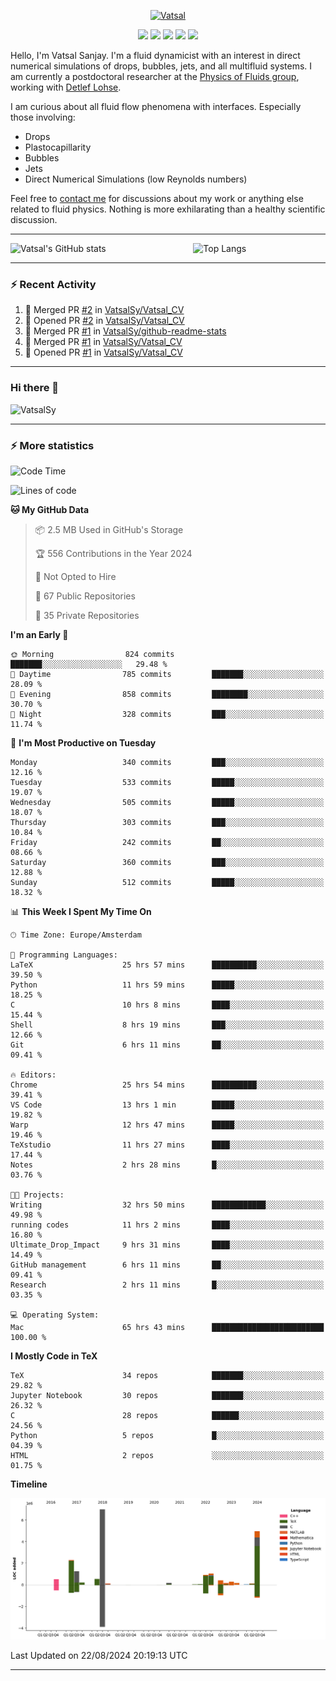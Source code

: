 <center>

[<img alt="Vatsal" width="200px" src="https://www.dropbox.com/s/dxyybgtblo8er6h/Logo_Vatsal_Vector.png?raw=1">](https://www.vatsalsanjay.com)

[<img src="https://img.shields.io/badge/googlescholar-4285F4?&style=for-the-badge&logo=googlescholar&logoColor=white">](https://scholar.google.com/citations?hl=en&user=67aQviYAAAAJ)
[<img src="https://img.shields.io/static/v1.svg?&style=for-the-badge&logo=ResearchGate&label=&message=ResearchGate&logoColor=white&color=green">](https://www.researchgate.net/profile/Vatsal-Sanjay-2)
[<img src="https://img.shields.io/badge/twitter-1DA1F2?&style=for-the-badge&logo=twitter&logoColor=white">](https://twitter.com/VatsalSanjay)
[<img src="https://img.shields.io/badge/linkedin-0A66C2?&style=for-the-badge&logo=linkedin">](https://www.linkedin.com/in/vatsalsanjay/)
[<img src="https://img.shields.io/badge/orcid-A6CE39?&style=for-the-badge&logo=orcid&logoColor=white">](https://orcid.org/0000-0002-4293-6099)

</center>

Hello, I'm Vatsal Sanjay. I'm a fluid dynamicist with an interest in direct numerical simulations of drops, bubbles, jets, and all multifluid systems. I am currently a postdoctoral researcher at the [Physics of Fluids group](https://pof.tnw.utwente.nl), working with [Detlef Lohse](https://en.wikipedia.org/wiki/Detlef_Lohse). 

I am curious about all fluid flow phenomena with interfaces. Especially those involving:

- Drops
- Plastocapillarity
- Bubbles
- Jets
- Direct Numerical Simulations (low Reynolds numbers)

Feel free to [contact me](mailto:contact@vatsalsanjay.com) for discussions about my work or anything else related to fluid physics. Nothing is more exhilarating than a healthy scientific discussion.

<!-- ![Vatsal's GitHub stats](https://github-readme-stats-xi-wine-74.vercel.app/api?username=VatsalSy&show_icons=true&theme=vision-friendly-dark)

![Top Langs](https://github-readme-stats-xi-wine-74.vercel.app/api/top-langs/?username=VatsalSy&layout=compact&theme=vision-friendly-dark) -->

---
<div style="display: flex; justify-content: space-between;">
    <img src="https://github-readme-stats-xi-wine-74.vercel.app/api?username=VatsalSy&show_icons=true&theme=vision-friendly-dark" alt="Vatsal's GitHub stats" style="width: 55%;">
    <img src="https://github-readme-stats-xi-wine-74.vercel.app/api/top-langs/?username=VatsalSy&layout=compact&theme=vision-friendly-dark" alt="Top Langs" style="width: 42%;">
</div>

---

### :zap: Recent Activity

<!--START_SECTION:activity-->
1. 🎉 Merged PR [#2](https://github.com/VatsalSy/Vatsal_CV/pull/2) in [VatsalSy/Vatsal_CV](https://github.com/VatsalSy/Vatsal_CV)
2. 💪 Opened PR [#2](https://github.com/VatsalSy/Vatsal_CV/pull/2) in [VatsalSy/Vatsal_CV](https://github.com/VatsalSy/Vatsal_CV)
3. 🎉 Merged PR [#1](https://github.com/VatsalSy/github-readme-stats/pull/1) in [VatsalSy/github-readme-stats](https://github.com/VatsalSy/github-readme-stats)
4. 🎉 Merged PR [#1](https://github.com/VatsalSy/Vatsal_CV/pull/1) in [VatsalSy/Vatsal_CV](https://github.com/VatsalSy/Vatsal_CV)
5. 💪 Opened PR [#1](https://github.com/VatsalSy/Vatsal_CV/pull/1) in [VatsalSy/Vatsal_CV](https://github.com/VatsalSy/Vatsal_CV)
<!--END_SECTION:activity-->
---

### Hi there 👋
<p align="left"> <img src="https://komarev.com/ghpvc/?username=VatsalSy&label=Profile%20views&color=orange&style=for-the-badge" alt="VatsalSy" /> </p>

---
### :zap: More statistics

<!--START_SECTION:waka-->
![Code Time](http://img.shields.io/badge/Code%20Time-217%20hrs%205%20mins-blue)

![Lines of code](https://img.shields.io/badge/From%20Hello%20World%20I%27ve%20Written-20.3%20million%20lines%20of%20code-blue)

**🐱 My GitHub Data** 

> 📦 2.5 MB Used in GitHub's Storage 
 > 
> 🏆 556 Contributions in the Year 2024
 > 
> 🚫 Not Opted to Hire
 > 
> 📜 67 Public Repositories 
 > 
> 🔑 35 Private Repositories 
 > 
**I'm an Early 🐤** 

```text
🌞 Morning                824 commits         ███████░░░░░░░░░░░░░░░░░░   29.48 % 
🌆 Daytime                785 commits         ███████░░░░░░░░░░░░░░░░░░   28.09 % 
🌃 Evening                858 commits         ████████░░░░░░░░░░░░░░░░░   30.70 % 
🌙 Night                  328 commits         ███░░░░░░░░░░░░░░░░░░░░░░   11.74 % 
```
📅 **I'm Most Productive on Tuesday** 

```text
Monday                   340 commits         ███░░░░░░░░░░░░░░░░░░░░░░   12.16 % 
Tuesday                  533 commits         █████░░░░░░░░░░░░░░░░░░░░   19.07 % 
Wednesday                505 commits         █████░░░░░░░░░░░░░░░░░░░░   18.07 % 
Thursday                 303 commits         ███░░░░░░░░░░░░░░░░░░░░░░   10.84 % 
Friday                   242 commits         ██░░░░░░░░░░░░░░░░░░░░░░░   08.66 % 
Saturday                 360 commits         ███░░░░░░░░░░░░░░░░░░░░░░   12.88 % 
Sunday                   512 commits         █████░░░░░░░░░░░░░░░░░░░░   18.32 % 
```


📊 **This Week I Spent My Time On** 

```text
🕑︎ Time Zone: Europe/Amsterdam

💬 Programming Languages: 
LaTeX                    25 hrs 57 mins      ██████████░░░░░░░░░░░░░░░   39.50 % 
Python                   11 hrs 59 mins      █████░░░░░░░░░░░░░░░░░░░░   18.25 % 
C                        10 hrs 8 mins       ████░░░░░░░░░░░░░░░░░░░░░   15.44 % 
Shell                    8 hrs 19 mins       ███░░░░░░░░░░░░░░░░░░░░░░   12.66 % 
Git                      6 hrs 11 mins       ██░░░░░░░░░░░░░░░░░░░░░░░   09.41 % 

🔥 Editors: 
Chrome                   25 hrs 54 mins      ██████████░░░░░░░░░░░░░░░   39.41 % 
VS Code                  13 hrs 1 min        █████░░░░░░░░░░░░░░░░░░░░   19.82 % 
Warp                     12 hrs 47 mins      █████░░░░░░░░░░░░░░░░░░░░   19.46 % 
TeXstudio                11 hrs 27 mins      ████░░░░░░░░░░░░░░░░░░░░░   17.44 % 
Notes                    2 hrs 28 mins       █░░░░░░░░░░░░░░░░░░░░░░░░   03.76 % 

🐱‍💻 Projects: 
Writing                  32 hrs 50 mins      ████████████░░░░░░░░░░░░░   49.98 % 
running codes            11 hrs 2 mins       ████░░░░░░░░░░░░░░░░░░░░░   16.80 % 
Ultimate_Drop_Impact     9 hrs 31 mins       ████░░░░░░░░░░░░░░░░░░░░░   14.49 % 
GitHub management        6 hrs 11 mins       ██░░░░░░░░░░░░░░░░░░░░░░░   09.41 % 
Research                 2 hrs 11 mins       █░░░░░░░░░░░░░░░░░░░░░░░░   03.35 % 

💻 Operating System: 
Mac                      65 hrs 43 mins      █████████████████████████   100.00 % 
```

**I Mostly Code in TeX** 

```text
TeX                      34 repos            ███████░░░░░░░░░░░░░░░░░░   29.82 % 
Jupyter Notebook         30 repos            ███████░░░░░░░░░░░░░░░░░░   26.32 % 
C                        28 repos            ██████░░░░░░░░░░░░░░░░░░░   24.56 % 
Python                   5 repos             █░░░░░░░░░░░░░░░░░░░░░░░░   04.39 % 
HTML                     2 repos             ░░░░░░░░░░░░░░░░░░░░░░░░░   01.75 % 
```



**Timeline**

![Lines of Code chart](https://raw.githubusercontent.com/VatsalSy/VatsalSy/main/assets/bar_graph.png)


 Last Updated on 22/08/2024 20:19:13 UTC
<!--END_SECTION:waka-->
---

